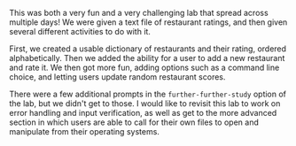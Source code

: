 This was both a very fun and a very challenging lab that spread across multiple days! We were given a text file of restaurant ratings, and then given several different activities to do with it.

First, we created a usable dictionary of restaurants and their rating, ordered alphabetically. Then we added the ability for a user to add a new restaurant and rate it. We then got more fun, adding options such as a command line choice, and letting users update random restaurant scores.

There were a few additional prompts in the `further-further-study` option of the lab, but we didn't get to those. I would like to revisit this lab to work on error handling and input verification, as well as get to the more advanced section in which users are able to call for their own files to open and manipulate from their operating systems.

